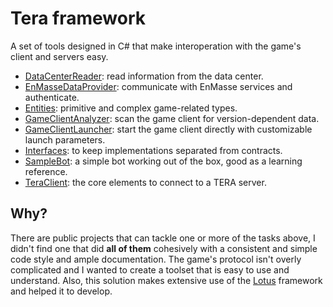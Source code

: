 ﻿# Tera framework
A set of tools designed in C# that make interoperation with the game's client and servers easy.

* [DataCenterReader](https://github.com/Mirrawrs/Tera/tree/master/DataCenterReader): read information from the data center.
* [EnMasseDataProvider](https://github.com/Mirrawrs/Tera/tree/master/EnMasseDataProvider): communicate with EnMasse services and authenticate.
* [Entities](https://github.com/Mirrawrs/Tera/tree/master/Entities): primitive and complex game-related types.
* [GameClientAnalyzer](https://github.com/Mirrawrs/Tera/tree/master/GameClientAnalyzer): scan the game client for version-dependent data.
* [GameClientLauncher](https://github.com/Mirrawrs/Tera/tree/master/GameClientLauncher): start the game client directly with customizable launch parameters.
* [Interfaces](https://github.com/Mirrawrs/Tera/tree/master/Interfaces): to keep implementations separated from contracts.
* [SampleBot](https://github.com/Mirrawrs/Tera/tree/master/SampleBot): a simple bot working out of the box, good as a learning reference.
* [TeraClient](https://github.com/Mirrawrs/Tera/tree/master/TeraClient): the core elements to connect to a TERA server.

## Why?
There are public projects that can tackle one or more of the tasks above, I didn't find one that did **all of them** cohesively with a consistent and simple code style and ample documentation. The game's protocol isn't overly complicated and I wanted to create a toolset that is easy to use and understand. Also, this solution makes extensive use of the [Lotus](https://github.com/Mirrawrs/Lotus) framework and helped it to develop.
